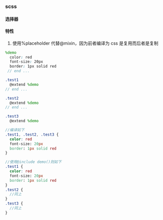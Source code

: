 ### scss

#### 选择器

#### 特性

1. 使用%placeholder 代替@mixin，因为前者编译为 css 是复用而后者是复制

```scss
%demo
  color: red
  font-size: 20px
  border: 1px solid red
 // end ...

.test1
  @extend %demo
// end ...

.test2
  @extend %demo
// end ...

.test3
  @extend %demo

//编译如下
.test1, .test2, .test3 {
  color: red
  font-size: 20px
  border: 1px solid red
}

//使用@include demo()则如下
.test1 {
  color: red
  font-size: 20px
  border: 1px solid red
}
.test2 {
  //同上
}
.test3 {
  //同上
}
```
